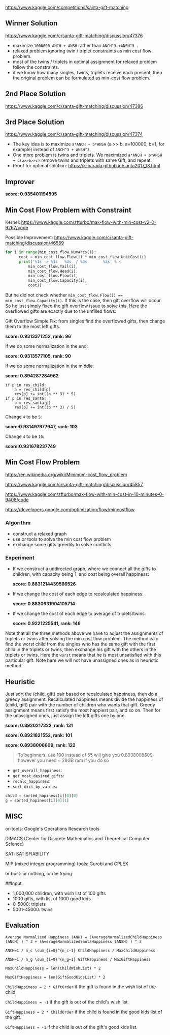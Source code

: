 https://www.kaggle.com/competitions/santa-gift-matching

## Winner Solution

https://www.kaggle.com/c/santa-gift-matching/discussion/47376

* maximize `1000000 ANCH + ANSH` rather than `ANCH^3 +ANSH^3 `.
* relaxed problem ignoring twin / triplet constraints as min cost flow problem.
* most of the twins / triplets in optimal assignment for relaxed problem follow the constraints.
* if we know how many singles, twins, triplets receive each present, then the original problem can be formulated as min-cost flow problem.

## 2nd Place Solution

https://www.kaggle.com/c/santa-gift-matching/discussion/47386



## 3rd Place Solution

https://www.kaggle.com/c/santa-gift-matching/discussion/47374

* The key idea is to maximize `a*ANCH + b*ANSH` (a >> b, a=100000, b=1, for example) instead of `ANCH^3 + ANSH^3`.
* One more problem is twins and triplets.  We maximized `a*ANCH + b*ANSH + c(a>>b>>c)` remove twins and triplets with same Gift, and repeat.
* Proof for optimal solution: https://k-harada.github.io/santa2017_18.html

## Improver

**score: 0.935401194595**

## Min Cost Flow Problem with Constraint

Kernel: <https://www.kaggle.com/zfturbo/max-flow-with-min-cost-v2-0-9267/code>

Possible Improvement: https://www.kaggle.com/c/santa-gift-matching/discussion/46559

```python
for i in range(min_cost_flow.NumArcs()):
      cost = min_cost_flow.Flow(i) * min_cost_flow.UnitCost(i)
      print('%1s -> %1s   %3s  / %3s       %3s' % (
          min_cost_flow.Tail(i),
          min_cost_flow.Head(i),
          min_cost_flow.Flow(i),
          min_cost_flow.Capacity(i),
          cost))
```

But he did not check whether `min_cost_flow.Flow(i) == min_cost_flow.Capacity(i)`. If this is the case, then gift overflow will occur. So he just simply fixed the gift overflow issue to solve this. Here the overflowed gifts are exactly due to the unfilled flows.

Gift Overflow Simple Fix: from singles find the overflowed gifts, then change them to the most left gifts. 

**score: 0.9313371252, rank: 96**

If we do some normalization in the end: 

**score: 0.9313577105, rank: 90**

If we do some normalization in the middle: 

**score: 0.894287284962**

```
if p in res_child:
	a = res_child[p]
	res[p] += int((a ** 3) * 5)
if p in res_santa:
	b = res_santa[p]
	res[p] += int((b ** 3) / 5)
```

Change `4` to be `5`:

**score:0.931497977947, rank: 103**

Change `4` to be `10`:

**score:0.931678237749**

## Min Cost Flow Problem

<https://en.wikipedia.org/wiki/Minimum-cost_flow_problem>

<https://www.kaggle.com/c/santa-gift-matching/discussion/45857>

<https://www.kaggle.com/zfturbo/max-flow-with-min-cost-in-10-minutes-0-9408/code>

<https://developers.google.com/optimization/flow/mincostflow>

### Algorithm

* construct a relaxed graph
* use or tools to solve the min cost flow problem
* exchange some gifts greedily to solve conflicts

### Experiment

* If we construct a undirected graph, where we connect all the gifts to children, with capacity being 1, and cost being overall happiness: 

  **score: 0.8831214439566526**

* If we change the cost of each edge to recalculated happiness: 

  **score: 0.8830931904105714**

* If we change the cost of each edge to average of triplets/twins: 

  **score: 0.9221225541, rank: 146**

Note that all the three methods above we have to adjust the assignments of triplets or twins after solving the min cost flow problem. The method is to find the worst child from the singles who has the same gift with the first child in the triplets or twins, then exchange his gift with the others in the triplets or twins. Here the `worst` means that he is most unsatisfied with this particular gift. Note here we will not have unassigned ones as in heuristic method.

## Heuristic

Just sort the (child, gift) pair based on recalculated happiness, then do a greedy assignment. Recalculated happiness means divide the happiness of (child, gift) pair with the number of children who wants that gift. Greedy assignment means first satisfy the most happiest pair, and so on. Then for the unassigned ones, just assign the left gifts one by one.

**score: 0.8920217322, rank: 131**

**score: 0.8921821552, rank: 101**

**score: 0.8938008609, rank: 122**

> To beginners, use 100 instead of 55 will give you 0.8938008609, however you need ~ 28GB ram if you do so



* `get_overall_happiness`:
* `get_most_desired_gifts`:
* `recalc_happiness`:
* `sort_dict_by_values`:

```python
child = sorted_hapiness[i][0][0]
g = sorted_hapiness[i][0][1]
```

## MISC

or-tools: Google's Operations Research tools

DIMACS (Center for Discrete Mathematics and Theoretical Computer Science)

SAT: SATISFIABILITY

MIP (mixed integer programming) tools: Gurobi and CPLEX

or bust: or nothing, or die trying

##Input

* 1,000,000 children,  with wish list of 100 gifts
* 1000 gifts, with list of 1000 good kids
* 0-5000: triplets
* 5001-45000: twins

## Evaluation

`Average Normalized Happiness (ANH) = (AverageNormalizedChildHappiness (ANCH) ) ^ 3 + (AverageNormalizedSantaHappiness (ANSH) ) ^ 3`



`ANCH=1 / n_c \sum_{i=0}^{n_c−1} ChildHappiness / MaxChildHappiness`

`ANSH=1 / n_g \sum_{i=0}^{n_g−1} GiftHappiness / MaxGiftHappiness`



`MaxChildHappiness = len(ChildWishList) * 2`

`MaxGiftHappiness = len(GiftGoodKidsList) * 2`

`ChildHappiness = 2 * GiftOrder` if the gift is found in the wish list of the child.

`ChildHappiness = -1` if the gift is out of the child's wish list.

`GiftHappiness = 2 * ChildOrder` if the child is found in the good kids list of the gift.

`GiftHappiness = -1` if the child is out of the gift's good kids list.
